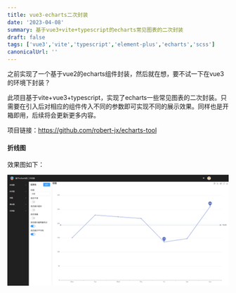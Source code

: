 ```yaml
---
title: vue3-echarts二次封装
date: '2023-04-08'
summary: 基于vue3+vite+typescript的echarts常见图表的二次封装
draft: false
tags: ['vue3','vite','typescript','element-plus','echarts','scss']
canonicalUrl: ''
---
```


之前实现了一个基于vue2的echarts组件封装，然后就在想，要不试一下在vue3的环境下封装？

此项目基于vite+vue3+typescript，实现了echarts一些常见图表的二次封装。只需要在引入后对相应的组件传入不同的参数即可实现不同的展示效果。同样也是开箱即用，后续将会更新更多内容。

项目链接：https://github.com/robert-jx/echarts-tool


#### 折线图

效果图如下：

![图片](/public/resources/line-chart.png)